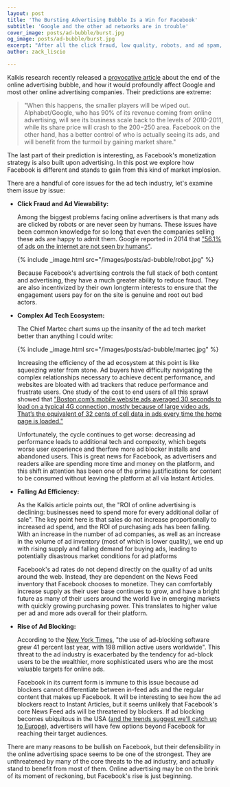 ```yaml
---
layout: post
title: 'The Bursting Advertising Bubble Is a Win for Facebook'
subtitle: 'Google and the other ad networks are in trouble'
cover_image: posts/ad-bubble/burst.jpg
og_image: posts/ad-bubble/burst.jpg
excerpt: "After all the click fraud, low quality, robots, and ad spam, there's a reckoning coming."
author: zack_liscio

---
```


Kalkis research recently released a [provocative article](https://kalkis-research.com/google-end-of-the-online-advertising-bubble) about the end of the online advertising bubble, and how it would profoundly affect Google and most other online advertising companies. Their predictions are extreme: 

> "When this happens, the smaller players will be wiped out. Alphabet/Google, who has 90% of its revenue coming from online advertising, will see its business scale back to the levels of 2010-2011, while its share price will crash to the $200-$250 area. Facebook on the other hand, has a better control of who is actually seeing its ads, and will benefit from the turmoil by gaining market share." 

The last part of their prediction is interesting, as Facebook's monetization strategy is also built upon advertising. In this post we explore how Facebook is different and stands to gain from this kind of market implosion. 

There are a handful of core issues for the ad tech industry, let's examine them issue by issue:

* **Click Fraud and Ad Viewability:**

  Among the biggest problems facing online advertisers is that many ads are clicked by robots or are never seen by humans. These issues have been common knowledge for so long that even the companies selling these ads are happy to admit them. Google reported in 2014 that ["56.1% of ads on the internet are not seen by humans"](http://adage.com/article/digital/56-digital-ads-served-google/296062/). 

  {% include _image.html src="/images/posts/ad-bubble/robot.jpg" %}  

  Because Facebook's advertising controls the full stack of both content and advertising, they have a much greater ability to reduce fraud. They are also incentivized by their own longterm interests to ensure that the engagement users pay for on the site is genuine and root out bad actors.

* **Complex Ad Tech Ecosystem:**
  
  The Chief Martec chart sums up the insanity of the ad tech market better than anything I could write: 

  {% include _image.html src="/images/posts/ad-bubble/martec.jpg" %}

  Increasing the efficiency of the ad ecosystem at this point is like squeezing water from stone. Ad buyers have difficulty navigating the complex relationships necessary to achieve decent performance, and websites are bloated with ad trackers that reduce performance and frustrate users. One study of the cost to end users of all this sprawl showed that ["Boston.com’s mobile website ads averaged 30 seconds to load on a typical 4G connection, mostly because of large video ads. That’s the equivalent of 32 cents of cell data in ads every time the home page is loaded."](http://www.nytimes.com/interactive/2015/10/01/business/cost-of-mobile-ads.html) 

  Unfortunately, the cycle continues to get worse: decreasing ad performance leads to additional tech and compexity, which begets worse user experience and therfore more ad blocker installs and abandoned users. This is great news for Facebook, as advertisers and readers alike are spending more time and money on the platform, and this shift in attention has been one of the prime justifications for content to be consumed without leaving the platform at all via Instant Articles.

* **Falling Ad Efficiency:**
  
  As the Kalkis article points out, the "ROI of online advertising is declining: businesses need to spend more for every additional dollar of sale". The key point here is that sales do not increase proportionally to increased ad spend, and the ROI of purchasing ads has been falling. With an increase in the number of ad companies, as well as an increase in the volume of ad inventory (most of which is lower quality), we end up with rising supply and falling demand for buying ads, leading to potentially disastrous market conditions for ad platforms

  Facebook's ad rates do not depend directly on the quality of ad units around the web. Instead, they are dependent on the News Feed inventory that Facebook chooses to monetize. They can comfortably increase supply as their user base continues to grow, and have a bright future as many of their users around the world live in emerging markets with quickly growing purchasing power. This translates to higher value per ad and more ads overall for their platform.
  
* **Rise of Ad Blocking:**

  According to the [New York Times](http://www.nytimes.com/2016/02/21/opinion/sunday/the-ad-blocking-wars.html), "the use of ad-blocking software grew 41 percent last year, with 198 million active users worldwide". This threat to the ad industry is exacerbated by the tendency for ad-block users to be the wealthier, more sophisticated users who are the most valuable targets for online ads. 

  Facebook in its current form is immune to this issue because ad blockers cannot differentiate between in-feed ads and the regular content that makes up Facebook. It will be interesting to see how the ad blockers react to Instant Articles, but it seems unlikely that Facebook's core News Feed ads will be threatened by blockers. If ad blocking becomes ubiquitous in the USA ([and the trends suggest we'll catch up to Europe](http://www.emarketer.com/Article/Internet-Users-US-Block-Ads-Less-than-Western-Europe/1013041)), advertisers will have few options beyond Facebook for reaching their target audiences.

There are many reasons to be bullish on Facebook, but their defensibility in the online advertising space seems to be one of the strongest. They are unthreatened by many of the core threats to the ad industry, and actually stand to benefit from most of them. Online advertising may be on the brink of its moment of reckoning, but Facebook's rise is just beginning.